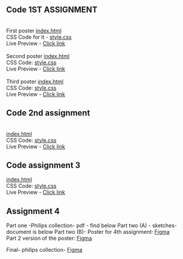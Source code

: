 ## Code 1ST ASSIGNMENT
\
First poster [index.html](https://github.com/shriajadhav/ui-design-assignment/blob/main/Assignment%201/Poster1/index.html)\
CSS Code for it - [style.css](https://github.com/shriajadhav/ui-design-assignment/blob/main/Assignment%201/Poster1/style.css)\
Live Preview - [Click link](https://65e9f41ff1ae543ca843253e--ui-design-900.netlify.app/assignment%201/poster1/)\
\
Second poster [index.html](https://github.com/shriajadhav/ui-design-assignment/blob/main/Assignment%201/Poster2/index.html)\
CSS Code: [style.css](https://github.com/shriajadhav/ui-design-assignment/blob/main/Assignment%201/Poster2/style.css)\
Live Preview - [Click link](https://65e9f41ff1ae543ca843253e--ui-design-900.netlify.app/assignment%201/poster2/)\
\
Third poster [index.html](https://github.com/shriajadhav/ui-design-assignment/blob/main/Assignment%201/Poster3/index.html)\
CSS Code: [style.css](https://github.com/shriajadhav/ui-design-assignment/blob/main/Assignment%201/Poster3/style.css)\
Live Preview - [Click link](https://65e9f41ff1ae543ca843253e--ui-design-900.netlify.app/assignment%201/poster3/)

## Code 2nd assignment
\
[index.html](https://github.com/shriajadhav/ui-design-assignment/blob/main/Assignment%202/index.html)\
CSS Code: [style.css](https://github.com/shriajadhav/ui-design-assignment/blob/main/Assignment%202/style.css)\
Live Preview - [Click link](https://65e9f41ff1ae543ca843253e--ui-design-900.netlify.app/assignment%202/) 

## Code assignment 3 
[index.html](https://github.com/shriajadhav/ui-design-assignment/blob/main/Assignment%203/index.html)\
CSS Code: [style.css](https://github.com/shriajadhav/ui-design-assignment/blob/main/Assignment%203/style.css)\
Live Preview - [Click link](https://65e9f41ff1ae543ca843253e--ui-design-900.netlify.app/assignment%203/) 

## Assignment 4
Part one -Philips collection- pdf - find below
Part two (A) - sketches- document is below
Part two (B)- Poster for 4th assignment: [Figma](https://www.figma.com/file/oAZzs6FuXWO3hjYJhjqKsw/Phillips-Figma-1?type=design&node-id=0-1&mode=design&t=3ZAFp1kXPAXD35Kv-0)
\
Part 2 version of the poster: [Figma](https://www.figma.com/file/tHWdHgrpuOviukHBtCG6Ec/Phillips-figma-2?type=design&node-id=1-1629&mode=design&t=j6zToqqqgy94aUBm-0)

Final- philips collection- [Figma](https://www.figma.com/file/6ZhGHWdnZa5ipzBkYXKMkw/Phillips-Final-Figma?type=design&node-id=0-1&mode=design&t=IXuKa2xwtxqyRTYY-0)
